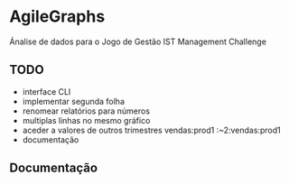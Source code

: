# AgileGraphs
Ánalise de dados para o Jogo de Gestão IST Management Challenge


## TODO
- interface CLI
- implementar segunda folha
- renomear relatórios para números
- multiplas linhas no mesmo gráfico
- aceder a valores de outros trimestres
    vendas:prod1
    :~2:vendas:prod1
- documentação

## Documentação


